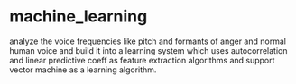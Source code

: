 machine_learning
================
analyze the voice frequencies like pitch and formants of anger and normal human voice and build it into a learning system which uses autocorrelation and linear predictive coeff as feature extraction algorithms and support vector machine as a learning algorithm.

